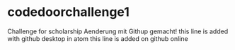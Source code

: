 # codedoorchallenge1
Challenge for scholarship
Aenderung mit Githup gemacht!
this line is added with github desktop in atom
this line is added on github online
